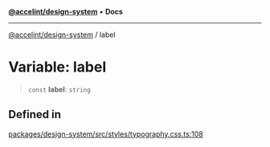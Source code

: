 [**@accelint/design-system**](../README.md) • **Docs**

***

[@accelint/design-system](../README.md) / label

# Variable: label

> `const` **label**: `string`

## Defined in

[packages/design-system/src/styles/typography.css.ts:108](https://github.com/gohypergiant/standard-toolkit/blob/258694cea8ed8bbd956b3cf5da47c2c9debcf127/packages/design-system/src/styles/typography.css.ts#L108)
